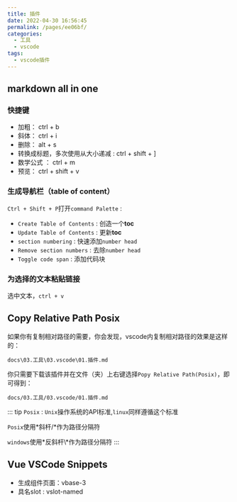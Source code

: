 ```yaml
---
title: 插件
date: 2022-04-30 16:56:45
permalink: /pages/ee06bf/
categories:
  - 工具
  - vscode
tags:
  - vscode插件
---
```


## markdown all in one

### 快捷键

-    加粗： ctrl + b
-    斜体： ctrl + i
-    删除： alt + s
-    转换成标题，多次使用从大小递减 : ctrl + shift + ]
-    数学公式 ： ctrl + m
-    预览： ctrl + shift + v

### 生成导航栏（table of content）

 `Ctrl + Shift + P`打开`command Palette` :

- `Create Table of Contents` : 创造一个**toc**
- `Update Table of Contents` : 更新**toc**
- `section numbering` :  快速添加`number head` 
- `Remove section numbers` : 去除`number head`
- `Toggle code span` : 添加代码块

### 为选择的文本粘贴链接

选中文本，`ctrl + v`

 
##  Copy Relative Path Posix

如果你有复制相对路径的需要，你会发现，vscode内复制相对路径的效果是这样的：

`docs\03.工具\03.vscode\01.插件.md`

你只需要下载该插件并在文件（夹）上右键选择`Popy Relative Path(Posix)`，即可得到：

`docs/03.工具/03.vscode/01.插件.md`

::: tip 
`Posix` : `Unix`操作系统的API标准,`linux`同样遵循这个标准

`Posix`使用*斜杆/*作为路径分隔符

`windows`使用*反斜杆\\*作为路径分隔符
:::

## Vue VSCode Snippets

- 生成组件页面：vbase-3
- 具名slot : vslot-named